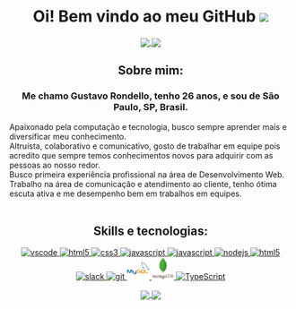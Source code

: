 <!-- [![banner](./banner.png)](https://github.com/GusRondello) -->
<!-- Seção de apresentação -->
  <h1 align="center">Oi! Bem vindo ao meu GitHub <img src="https://media.giphy.com/media/hvRJCLFzcasrR4ia7z/giphy.gif" width="25px"> </img> </h1> 
<h4 align="center">

<!-- Seção de redes sociais -->
<p align="center">
  <a href="https://www.instagram.com/gusrond/">
    <img
      align="center"
      src="https://img.shields.io/badge/Instagram-1C1C1C?style=for-the-badge&logo=instagram&logoColor=00FFFF"
    />
  </a>
  <a href="https://www.linkedin.com/in/gusrondello/">
    <img
         align="center"
         src="https://img.shields.io/badge/LinkedIn-1C1C1C?style=for-the-badge&logo=linkedin&logoColor=00FFFF" 
      />
  </a>
</p>

<h2 align="center" ><b>Sobre mim:</b></h2>
<h3 align="center"> 
   Me chamo <b>Gustavo Rondello</b>, tenho 26 anos, e sou de São Paulo, SP, Brasil.
</h3>
Apaixonado pela computação e tecnologia, busco sempre aprender mais e diversificar meu conhecimento. 
<br />
Altruísta, colaborativo e comunicativo, gosto de trabalhar em equipe pois acredito que sempre temos conhecimentos novos para adquirir com as pessoas ao nosso redor.
<br />
Busco primeira experiência profissional na área de Desenvolvimento Web. Trabalho na área de comunicação e atendimento ao cliente, tenho ótima escuta ativa e me desempenho bem em trabalhos em equipes.

<br />
<br />

<!-- Seção de Linguagens e Ferramentas/Hard Skills -->
<h2 align="center"><b>Skills e tecnologias:</b></h2>
<p align="center">
   <a href="https://code.visualstudio.com/">
      <img src="https://cdn.jsdelivr.net/gh/devicons/devicon/icons/vscode/vscode-original.svg" alt="vscode" width="40" height="40"/>
   </a>
   <a href="https://developer.mozilla.org/pt-BR/docs/Web/HTML">
      <img src="https://cdn.jsdelivr.net/gh/devicons/devicon/icons/html5/html5-plain.svg" alt="html5" width="40" height="40"/>
   </a>
   <a href="https://developer.mozilla.org/pt-BR/docs/Web/CSS">
      <img src="https://cdn.jsdelivr.net/gh/devicons/devicon/icons/css3/css3-plain.svg" alt="css3" width="40" height="40"/>
   </a>
   <a href="https://developer.mozilla.org/en-US/docs/Web/JavaScript">
      <img src="https://cdn.jsdelivr.net/gh/devicons/devicon/icons/javascript/javascript-original.svg" alt="javascript" width="40" height="40"/>
   </a>
  <a href="https://docs.python.org/pt-br/3/">
      <img src="https://cdn.jsdelivr.net/gh/devicons/devicon/icons/python/python-original.svg" alt="javascript" width="40" height="40"/>
   </a>
   <a href="https://nodejs.org">
      <img src="https://cdn.jsdelivr.net/gh/devicons/devicon/icons/nodejs/nodejs-original.svg" alt="nodejs" width="40" height="40"/>
   </a>
   <a href="https://www.electronjs.org/">
      <img src="https://cdn.jsdelivr.net/gh/devicons/devicon/icons/electron/electron-original.svg" alt="html5" width="40" height="40"/>
   </a>
   <a href="https://www.slack.com">
      <img src="https://cdn.jsdelivr.net/gh/devicons/devicon/icons/slack/slack-original.svg" alt="slack" width="40" height="40"/>
   </a>
   <a href="https://git-scm.com/">
      <img src="https://cdn.jsdelivr.net/gh/devicons/devicon/icons/git/git-original.svg" alt="git" width="40" height="40"/>
   </a>
   <a href="https://www.mysql.com/">
      <img src="https://raw.githubusercontent.com/devicons/devicon/master/icons/mysql/mysql-original-wordmark.svg" alt="MySql" width="40" height="40"/>
   </a>
    <a href="https://www.mongodb.com/">
      <img src="https://raw.githubusercontent.com/devicons/devicon/master/icons/mongodb/mongodb-original-wordmark.svg" alt="MongoDB" width="40" height="40"/>
   </a>
    <a href="https://www.typescriptlang.org/">
      <img src="https://raw.githubusercontent.com/remojansen/logo.ts/master/ts.png" alt="TypeScript" width="40" height="40"/>
   </a>
</p>


<!-- Seção de GitHub Stats -->
<p align="center">
  <a href="https://github.com/gusrondello">
    <img
      align="center"
      height="150em"
      src="https://github-readme-stats.vercel.app/api?username=gusrondello&show_icons=true&include_all_commits=true&count_private=true&theme=tokyonight"
    />
  </a>
  <a href="https://github.com/gusrondello">
    <img
      align="center"
      height="150em"
      src="https://github-readme-stats.vercel.app/api/top-langs/?username=gusrondello&show_icons=true&include_all_commits=true&count_private=true&layout=compact&theme=tokyonight"
    />
  </a>
</p>
